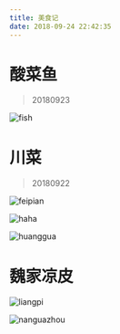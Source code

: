 ```yaml
---
title: 美食记
date: 2018-09-24 22:42:35
---
```


# 酸菜鱼

> 20180923


![fish](https://ws1.sinaimg.cn/large/006tNbRwgy1fvlvukj3pvj31hc0u043m.jpg)

# 川菜

> 20180922 

![feipian](https://ws2.sinaimg.cn/large/006tNbRwgy1fvlvx30q7ij30u0140acc.jpg)

![haha](https://ws2.sinaimg.cn/large/006tNbRwgy1fvlvxrw9a6j30u0140q58.jpg)

![huanggua](https://ws4.sinaimg.cn/large/006tNbRwgy1fvlvxyynb1j31400u0mz2.jpg)

# 魏家凉皮

![liangpi](https://ws1.sinaimg.cn/large/006tNbRwly1fvv7qelp03j30u0140777.jpg)

![nanguazhou](https://ws1.sinaimg.cn/large/006tNbRwly1fvv7rdadjzj30u014075u.jpg)